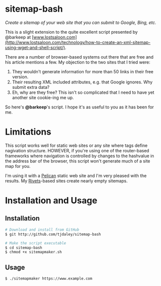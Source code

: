 # sitemap-bash
*Create a sitemap of your web site that you can submit to Google, Bing, etc.*

This is a slight extension to the quite excellent script presented by @barkeep at [www.lostsaloon.com](http://www.lostsaloon.com/technology/how-to-create-an-xml-sitemap-using-wget-and-shell-script/).

There are a number of browser-based systems out there that are free and his article mentions a few.
My objection to the two sites that I tried were:

1. They wouldn't generate information for more than 50 links in their free version.
2. Their resulting XML included attributes, e.g. <priority> that Google ignores. Why submit extra data?
3. Eh, why are they free? This isn't so complicated that I need to have yet another site cookie-ing me up.

So here's **@barkeep**'s script. I hope it's as useful to you as it has been for me.

# Limitations

This script works well for static web sites or any site where <a> tags define nagivation structure.
HOWEVER, if you're using one of the router-based frameworks where navigation is controlled by
changes to the hashvalue in the address bar of the browser, this script won't generate much of a site map for you.
  
I'm using it with a [Pelican](https://docs.getpelican.com/en/stable/index.html) static web site and I'm very
pleased with the results. My [Rivets](http://rivetsjs.com/)-based sites create nearly empty sitemaps.

# Installation and Usage

## Installation

```bash
# Download and install from GitHub
$ git http://github.com/tjdaley/sitemap-bash

# Make the script executable
$ cd sitemap-bash
$ chmod +x sitemapmaker.sh
```
## Usage

```bash
$ ./sitemapmaker https://www.example.com
```
